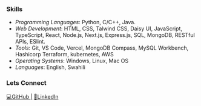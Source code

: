 ### Skills
- *Programming Languages*: Python, C/C++, Java.
- *Web Development*: HTML, CSS, Talwind CSS, Daisy UI, JavaScript, TypeScript, React, Node.js, Next.js, Express.js, SQL, MongoDB, RESTful APIs, ESlint.
- *Tools*: Git, VS Code, Vercel, MongoDB Compass, MySQL Workbench, Hashicorp Terraform, kubernetes, AWS
- *Operating Systems*: Windows, Linux, Mac OS
- *Languages*: English, Swahili

### Lets Connect

[💻GitHub |](https://github.com/Intina47)
[🤝LinkedIn](https://www.linkedin.com/in/isaiah-ntina-0669a8224/)



